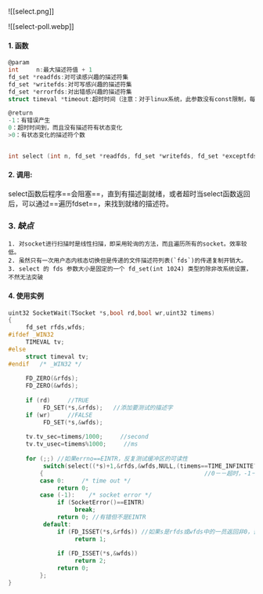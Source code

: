 ![[select.png]]


![[select-poll.webp]]


#### 1. 函数
```c
@param
int 	n:最大描述符值 + 1
fd_set *readfds:对可读感兴趣的描述符集
fd_set *writefds:对可写感兴趣的描述符集
fd_set *errorfds:对出错感兴趣的描述符集
struct timeval *timeout:超时时间（注意：对于linux系统，此参数没有const限制，每次select调用完毕timeout的值都被修改为剩余时间，而unix系统则不会改变timeout值）

@return
-1：有错误产生 
0：超时时间到，而且没有描述符有状态变化 
>0：有状态变化的描述符个数


int select (int n, fd_set *readfds, fd_set *writefds, fd_set *exceptfds, struct timeval *timeout);
```

#### 2. 调用:
select函数后程序==会阻塞==，直到有描述副就绪，或者超时当select函数返回后，可以通过==遍历fdset==，来找到就绪的描述符。

### 3. *缺点*

	1. 对socket进行扫描时是线性扫描，即采用轮询的方法，而且遍历所有的socket。效率较低。
	2. 虽然只有一次用户态内核态切换但是传递的文件描述符列表(`fds`)的传递复制开销大。
	3. select 的 fds 参数大小是固定的一个 fd_set(int 1024) 类型的除非改系统设置，不然无法突破

#### 4. 使用实例
```c
uint32 SocketWait(TSocket *s,bool rd,bool wr,uint32 timems)    
{
     fd_set rfds,wfds;
#ifdef _WIN32
     TIMEVAL tv;
#else
     struct timeval tv;
#endif   /* _WIN32 */ 
 
     FD_ZERO(&rfds);
     FD_ZERO(&wfds); 
 
     if (rd)     //TRUE
          FD_SET(*s,&rfds);   //添加要测试的描述字 
     if (wr)     //FALSE
          FD_SET(*s,&wfds); 
 
     tv.tv_sec=timems/1000;     //second
     tv.tv_usec=timems%1000;     //ms 
 
     for (;;) //如果errno==EINTR，反复测试缓冲区的可读性
          switch(select((*s)+1,&rfds,&wfds,NULL,(timems==TIME_INFINITE?NULL:&tv)))  //测试在规定的时间内套接口接收缓冲区中是否有数据可读
         {                                              //0－－超时，-1－－出错
         case 0:     /* time out */
              return 0; 
         case (-1):    /* socket error */
              if (SocketError()==EINTR)
                   break;              
              return 0; //有错但不是EINTR 
          default:
              if (FD_ISSET(*s,&rfds)) //如果s是rfds或wfds中的一员返回非0，否则返回0
                   return 1;
 
              if (FD_ISSET(*s,&wfds))
                   return 2;
              return 0;
         };
}

```